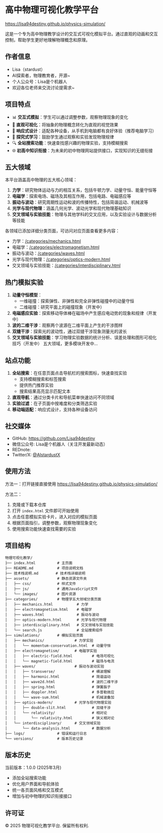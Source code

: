 # 高中物理可视化教学平台

https://lisa94destiny.github.io/physics-simulation/

这是一个专为高中物理教学设计的交互式可视化模拟平台。通过直观的动画和交互控制，帮助学生更好地理解物理概念和原理。

## 作者信息

- Lisa（stardust）
- AI探索者，物理教育者，开源~
- 个人公众号：Lisa是个机器人
- 欢迎各位老师来交流讨论提需求~

## 项目特点

- 📊 **交互式模拟**：学生可以通过调整参数，观察物理现象的变化
- 🎯 **直观可视化**：将抽象的物理概念转化为直观的视觉效果
- 📱 **响应式设计**：适配各种设备，从手机到电脑都有良好体验（推荐电脑学习）
- 🧠 **探究式学习**：鼓励学生通过观察和实验发现物理规律
- 🔍 **全站搜索功能**：快速查找感兴趣的物理实验，支持模糊搜索
- 🌐 **初高中知识衔接**：为未来的初中物理网站提供接口，实现知识的无缝衔接

## 五大领域

本平台涵盖高中物理的五大核心领域：

1. **力学**：研究物体运动与力的相互关系，包括牛顿力学、动量守恒、能量守恒等
2. **电磁学**：探索电场、磁场及其相互作用，包括电路、电磁感应等
3. **振动与波动**：研究周期性运动和波的传播特性，包括简谐运动、机械波等
4. **光学与现代物理**：涵盖几何光学、波动光学和现代物理基础知识
5. **交叉领域与实验技能**：物理与其他学科的交叉应用，以及实验设计与数据分析等技能

各领域已添加详细分类页面，可访问对应页面查看更多内容：
- 力学：<a href="./categories/mechanics.html" target="_blank">/categories/mechanics.html</a>
- 电磁学：<a href="./categories/electromagnetism.html" target="_blank">/categories/electromagnetism.html</a>
- 振动与波动：<a href="./categories/waves.html" target="_blank">/categories/waves.html</a>
- 光学与现代物理：<a href="./categories/optics-modern.html" target="_blank">/categories/optics-modern.html</a>
- 交叉领域与实验技能：<a href="./categories/interdisciplinary.html" target="_blank">/categories/interdisciplinary.html</a>

## 热门模拟实验

1. **动量守恒模型**：
   - 一维碰撞：探索弹性、非弹性和完全非弹性碰撞中的动量守恒
   - 二维碰撞：研究平面上的碰撞现象（开发中）
2. **电磁感应实验**：探索移动导体棒在磁场中产生感应电动势的现象和规律（开发中）
3. **波的二维干涉**：观察两个波源在二维平面上产生的干涉图样
4. **双缝干涉**：探索光的波动性，通过双缝干涉现象测量光的波长
5. **交叉领域与实验技能**：学习物理实验数据的统计分析、误差处理和图形可视化技巧（开发中）
五大领域，更多模块开发中...

## 站点功能

1. **全站搜索**：在任意页面点击导航栏的搜索图标，快速查找实验
   - 支持模糊搜索和标签搜索
   - 提供热门推荐实验
   - 搜索结果高亮显示匹配文本
2. **直观导航**：通过分类卡片和导航菜单快速访问不同领域
3. **实验过滤**：在子页面中按难度和分类筛选实验
4. **移动端适配**：响应式设计，支持各种设备访问

## 社交媒体

- GitHub: <a href="https://github.com/Lisa94destiny" target="_blank">https://github.com/Lisa94destiny</a>
- 微信公众号: Lisa是个机器人（关注开发最新动态）
- REDnote: 
- Twitter/X: <a href="https://x.com/AIstardustX" target="_blank">@AIstardustX</a>

## 使用方法

方法一：打开链接直接使用 <a href="https://lisa94destiny.github.io/physics-simulation/" target="_blank">https://lisa94destiny.github.io/physics-simulation/</a>

方法二：
1. 克隆或下载本仓库
2. 打开 `index.html` 文件即可开始使用
3. 点击任意模拟实验卡片，进入对应的模拟页面
4. 根据页面指引，调整参数，观察物理现象变化
5. 使用搜索功能快速查找需要的实验

## 项目结构

```
物理可视化教学/
├── index.html          # 主页面
├── README.md           # 项目说明文档
├── 技术栈说明.md        # 技术栈详细说明
├── assets/             # 静态资源文件夹
│   ├── css/            # 样式文件
│   ├── js/             # 通用JavaScript文件
│   └── images/         # 图片资源
├── categories/         # 物理学五大领域分类页面
│   ├── mechanics.html           # 力学
│   ├── electromagnetism.html    # 电磁学
│   ├── waves.html               # 振动与波动
│   ├── optics-modern.html       # 光学与现代物理
│   ├── interdisciplinary.html   # 交叉领域与实验技能
│   └── search.js                # 全站搜索组件
├── simulations/        # 模拟实验页面
│   ├── mechanics/              # 力学实验
│   │   └── momentum-conservation.html  # 动量守恒
│   ├── electromagnetism/       # 电磁学实验
│   │   ├── electric-field.html         # 电场可视化
│   │   └── magnetic-field.html         # 磁场与电流
│   ├── waves/                  # 振动与波动实验
│   │   ├── transverse/                 # 横波理解
│   │   ├── harmonic.html               # 简谐运动
│   │   ├── wave2d.html                 # 波的二维干涉
│   │   ├── spring.html                 # 弹簧振子
│   │   ├── doppler.html                # 多普勒效应
│   │   └── wave-sum.html               # 机械波叠加
│   ├── optics-modern/          # 光学与现代物理实验
│   │   ├── double-slit.html            # 双缝干涉
│   │   └── relativity/                 # 相对论
│   │       └── relativity.html         # 狭义相对论
│   └── interdisciplinary/      # 交叉领域实验
│       └── data-analysis.html          # 数据分析
├── logs/               # 错误和运行日志
└── versions/           # 版本历史记录
```

## 版本历史

当前版本：1.0.0 (2025年3月)
- 添加全站搜索功能
- 优化用户界面和导航体验
- 统一各页面风格和交互模式
- 增加与初中物理的知识衔接接口

## 许可证

© 2025 物理可视化教学平台. 保留所有权利.
